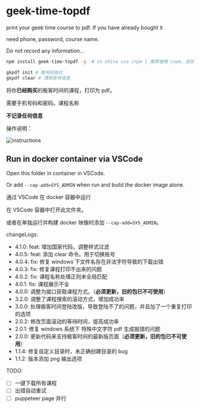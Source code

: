 # geek-time-topdf

print your geek time course to pdf. If you have already bought it

need phone, password, course name.

Do not record any information...

```sh
npm install geek-time-topdf -g  # in china use cnpm | 推荐使用 cnpm，加快安装速度

gkpdf init # 账号初始化
gkpdf clear # 清除账号信息
```

将你**已经购买**的极客时间的课程，打印为 pdf。

需要手机号码和密码。课程名称

**不记录任何信息**

操作说明：

![instructions](./instructions.png)

## Run in docker container via VSCode

Open this folder in container in VSCode.

Or add `--cap-add=SYS_ADMIN` when run and build the docker image alone. 

通过 VSCode 在 docker 容器中运行

在 VSCode 容器中打开此文件夹。

或者在单独运行并构建 docker 映像时添加 `--cap-add=SYS_ADMIN`。


changeLogs:
- 4.1.0: feat: 增加国家代码，调整样式过滤
- 4.0.5: feat: 添加 clear 命令。用于切换账号
- 4.0.4: fix: 修复 windows 下文件名存在非法字符导致的下载出错
- 4.0.3: fix: 修复课程打印不出来的问题
- 4.0.2: fix: 课程名称处理正则未全局匹配
- 4.0.1: fix: 课程展示不全
- 4.0.0: 调整为接口获取课程方式。（**必须更新，旧的包已不可使用**）
- 3.2.0: 调整了课程搜索的滚动方式，增加成功率
- 3.0.0: 处理极客时间登陆改版，导致登陆不了的问题，并且加了一个重复打印的选项
- 2.0.2: 修改页面滚动的等待时间，提高成功率
- 2.0.1: 修复 windows 系统下 特殊中文字符 pdf 生成报错的问题
- 2.0.0: 更新代码来支持极客时间的最新版页面（**必须更新，旧的包已不可使用**）
- 1.1.4: 修复自定义目录时，未正确创建目录的 bug
- 1.1.2: 版本添加 png 输出选项

TODO:

- [ ] 一键下载所有课程
- [ ] 出错自动重试
- [ ] puppeteer page 并行
